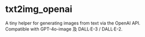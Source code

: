 # txt2img_openai
A tiny helper for generating images from text via the OpenAI API. Compatible with GPT-4o-image 及 DALL·E-3 / DALL·E-2.
